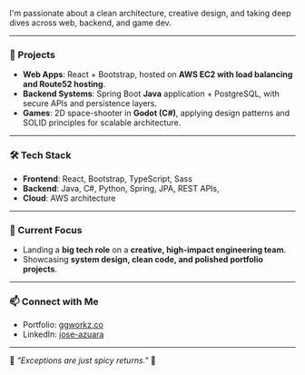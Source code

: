 I'm passionate about a clean architecture, creative design, and taking deep dives across web, backend, and game dev.  

---

### 🧩 Projects
- **Web Apps**: React + Bootstrap, hosted on **AWS EC2 with load balancing and Route52 hosting**.  
- **Backend Systems**: Spring Boot **Java** application + PostgreSQL, with secure APIs and persistence layers.  
- **Games**: 2D space-shooter in **Godot (C#)**, applying design patterns and SOLID principles for scalable architecture.  

---

### 🛠️ Tech Stack
- **Frontend**: React, Bootstrap, TypeScript, Sass  
- **Backend**: Java, C#, Python, Spring, JPA, REST APIs,
- **Cloud**: AWS architecture

---

### 🎯 Current Focus
- Landing a **big tech role** on a **creative, high-impact engineering team**.  
- Showcasing **system design, clean code, and polished portfolio projects**.  

---

### 📫 Connect with Me
- Portfolio: [ggworkz.co](https://ggworkz.co)  
- LinkedIn: [jose-azuara](https://linkedin.com/in/jose-azuara/)  

---

🎉 *"Exceptions are just spicy returns."* 🎉
